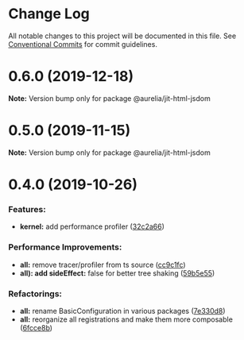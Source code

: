 # Change Log

All notable changes to this project will be documented in this file.
See [Conventional Commits](https://conventionalcommits.org) for commit guidelines.

<a name="0.6.0"></a>
# 0.6.0 (2019-12-18)

**Note:** Version bump only for package @aurelia/jit-html-jsdom

<a name="0.5.0"></a>
# 0.5.0 (2019-11-15)

**Note:** Version bump only for package @aurelia/jit-html-jsdom

<a name="0.4.0"></a>
# 0.4.0 (2019-10-26)

### Features:

* **kernel:** add performance profiler ([32c2a66](https://github.com/aurelia/aurelia/commit/32c2a66))


### Performance Improvements:

* **all:** remove tracer/profiler from ts source ([cc9c1fc](https://github.com/aurelia/aurelia/commit/cc9c1fc))
* **all): add sideEffect:** false for better tree shaking ([59b5e55](https://github.com/aurelia/aurelia/commit/59b5e55))


### Refactorings:

* **all:** rename BasicConfiguration in various packages ([7e330d8](https://github.com/aurelia/aurelia/commit/7e330d8))
* **all:** reorganize all registrations and make them more composable ([6fcce8b](https://github.com/aurelia/aurelia/commit/6fcce8b))


